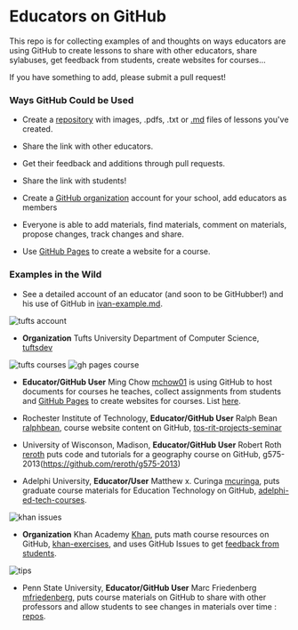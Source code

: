 # Educators on GitHub

This repo is for collecting examples of and thoughts on ways educators are using GitHub to create lessons to share with other educators, share sylabuses, get feedback from students, create websites for courses... 

If you have something to add, please submit a pull request! 

### Ways GitHub Could be Used

- Create a [repository](https://help.github.com/articles/creating-a-new-repository) with images, .pdfs, .txt or [.md](https://help.github.com/articles/github-flavored-markdown) files of lessons you've created.
 - Share the link with other educators.
 - Get their feedback and additions through pull requests.
 - Share the link with students!

- Create a [GitHub organization](https://help.github.com/articles/creating-a-new-organization-account--2) account for your school, add educators as members
 - Everyone is able to add materials, find materials, comment on materials, propose changes, track changes and share.

- Use [GitHub Pages](http://pages.github.com) to create a website for a course.

### Examples in the Wild

- See a detailed account of an educator (and soon to be GitHubber!) and his use of GitHub in [ivan-example.md](https://github.com/jlord/edu-on-github/blob/master/ivan-example.md).

![tufts account](https://raw.github.com/jlord/edu-on-github/master/images/tufts-acct.png)
- **Organization** Tufts University Department of Computer Science, [tuftsdev](https://github.com/tuftsdev)

![tufts courses](https://raw.github.com/jlord/edu-on-github/master/images/tufts-courses.png)
![gh pages course](https://raw.github.com/jlord/edu-on-github/master/images/ghpages-tufts.png)
- **Educator/GitHub User** Ming Chow [mchow01](https://github.com/mchow01) is using GitHub to host documents for courses he teaches, collect assignments from students and [GitHub Pages](http://www.pages.github.com) to create websites for courses. List [here](http://mchow01.github.io/courses.html).

- Rochester Institute of Technology, **Educator/GitHub User** Ralph Bean [ralphbean](https://github.com/ralphbean), course website content on GitHub, [tos-rit-projects-seminar](https://github.com/ralphbean/tos-rit-projects-seminar)

- University of Wisconson, Madison, **Educator/GitHub User** Robert Roth [reroth](https://github.com/reroth) puts code and tutorials for a geography course on GitHub, g575-2013(https://github.com/reroth/g575-2013)

- Adelphi University, **Educator/User** Matthew x. Curinga [mcuringa](https://github.com/mcuringa), puts graduate course materials for Education Technology on GitHub, [adelphi-ed-tech-courses](https://github.com/mcuringa/adelphi-ed-tech-courses).

![khan issues](https://raw.github.com/jlord/edu-on-github/master/images/khan-issues.png)
- **Organization** Khan Academy [Khan](https://github.com/Khan), puts math course resources on GitHub, [khan-exercises](https://github.com/khan/khan-exercises), and uses GitHub Issues to get [feedback from students](https://github.com/khan/khan-exercises/issues). 

![tips](https://raw.github.com/jlord/edu-on-github/master/images/mfriedenberg-tips.png)
- Penn State University, **Educator/GitHub User** Marc Friedenberg [mfriedenberg](https://github.com/mfriedenberg), puts course materials on GitHub to share with other professors and allow students to see changes in materials over time : [repos](https://github.com/mfriedenberg?tab=repositories). 
